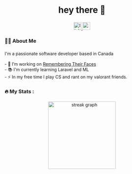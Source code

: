 <h1 align="center">hey there 👋</h1>

###

<div align="center">
  <a href="https://linkedin.com/in/sauravprashar" target="_blank">
    <img src="https://img.shields.io/static/v1?message=LinkedIn&logo=linkedin&label=&color=0077B5&logoColor=white&labelColor=&style=for-the-badge" height="25" alt="linkedin logo"  />
  </a>
  <a href="mailto:sauravprashar21@gmail.com" target="_blank">
    <img src="https://img.shields.io/static/v1?message=Gmail&logo=gmail&label=&color=D14836&logoColor=white&labelColor=&style=for-the-badge" height="25" alt="gmail logo"  />
  </a>
</div>

###

<h3 align="left">👩‍💻  About Me</h3>

###

<p align="left">I'm a passionate software developer based in Canada<br><br>- 🔭 I’m working on <a href="https://rememberingtheirfaces.ca/"> Remembering Their Faces </a><br>- 📚 I'm currently learning Laravel and ML<br>- ⚡ In my free time I play CS and rant on my valorant friends.</p>

###

<h3 align="left">🔥   My Stats :</h3>

###

<div align="center">
  <img src="https://streak-stats.demolab.com?user=Dynocoder&locale=en&mode=daily&theme=dark&hide_border=false&border_radius=5&order=3" height="220" alt="streak graph"  />
</div>

###
